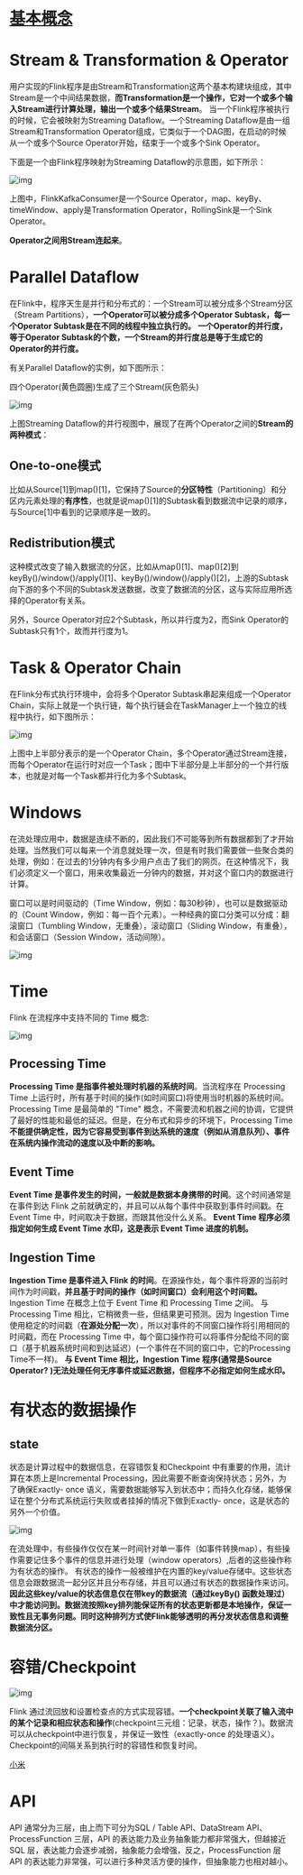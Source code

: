

# [基本概念](http://docs.api..net/flink/)

# Stream & Transformation & Operator

用户实现的Flink程序是由Stream和Transformation这两个基本构建块组成，其中Stream是一个中间结果数据，**而Transformation是一个操作，它对一个或多个输入Stream进行计算处理，输出一个或多个结果Stream**。
当一个Flink程序被执行的时候，它会被映射为Streaming Dataflow。一个Streaming Dataflow是由一组Stream和Transformation Operator组成，它类似于一个DAG图，在启动的时候从一个或多个Source Operator开始，结束于一个或多个Sink Operator。

下面是一个由Flink程序映射为Streaming Dataflow的示意图，如下所示：

![img](https://piggo-picture.oss-cn-hangzhou.aliyuncs.com/image/program_dataflow.svg)

上图中，FlinkKafkaConsumer是一个Source Operator，map、keyBy、timeWindow、apply是Transformation Operator，RollingSink是一个Sink Operator。

**Operator之间用Stream连起来**。

# Parallel Dataflow

在Flink中，程序天生是并行和分布式的：一个Stream可以被分成多个Stream分区（Stream Partitions），**一个Operator可以被分成多个Operator Subtask，每一个Operator Subtask是在不同的线程中独立执行的。**
**一个Operator的并行度，等于Operator Subtask的个数，一个Stream的并行度总是等于生成它的Operator的并行度。**

有关Parallel Dataflow的实例，如下图所示：

四个Operator(黄色圆圈)生成了三个Stream(灰色箭头)

![img](https://piggo-picture.oss-cn-hangzhou.aliyuncs.com/image/parallel_dataflow.svg)

上图Streaming Dataflow的并行视图中，展现了在两个Operator之间的**Stream的两种模式**：

## One-to-one模式

比如从Source[1]到map()[1]，它保持了Source的**分区特性**（Partitioning）和分区内元素处理的**有序性**，也就是说map()[1]的Subtask看到数据流中记录的顺序，与Source[1]中看到的记录顺序是一致的。

## Redistribution模式

这种模式改变了输入数据流的分区，比如从map()[1]、map()[2]到keyBy()/window()/apply()[1]、keyBy()/window()/apply()[2]，上游的Subtask向下游的多个不同的Subtask发送数据，改变了数据流的分区，这与实际应用所选择的Operator有关系。

另外，Source Operator对应2个Subtask，所以并行度为2，而Sink Operator的Subtask只有1个，故而并行度为1。

# Task & Operator Chain

在Flink分布式执行环境中，会将多个Operator Subtask串起来组成一个Operator Chain，实际上就是一个执行链，每个执行链会在TaskManager上一个独立的线程中执行，如下图所示：

![img](https://piggo-picture.oss-cn-hangzhou.aliyuncs.com/image/tasks_chains.svg)

上图中上半部分表示的是一个Operator Chain，多个Operator通过Stream连接，而每个Operator在运行时对应一个Task；图中下半部分是上半部分的一个并行版本，也就是对每一个Task都并行化为多个Subtask。

# Windows

在流处理应用中，数据是连续不断的，因此我们不可能等到所有数据都到了才开始处理。当然我们可以每来一个消息就处理一次，但是有时我们需要做一些聚合类的处理，例如：在过去的1分钟内有多少用户点击了我们的网页。在这种情况下，我们必须定义一个窗口，用来收集最近一分钟内的数据，并对这个窗口内的数据进行计算。

窗口可以是时间驱动的（Time Window，例如：每30秒钟），也可以是数据驱动的（Count Window，例如：每一百个元素）。一种经典的窗口分类可以分成：翻滚窗口（Tumbling Window，无重叠），滚动窗口（Sliding Window，有重叠），和会话窗口（Session Window，活动间隙）。

![img](https://piggo-picture.oss-cn-hangzhou.aliyuncs.com/image/windows.png)

# Time

Flink 在流程序中支持不同的 Time 概念:

![img](https://piggo-picture.oss-cn-hangzhou.aliyuncs.com/event_ingestion_processing_time.svg)

## Processing Time

**Processing Time 是指事件被处理时机器的系统时间**。当流程序在 Processing Time 上运行时，所有基于时间的操作(如时间窗口)将使用当时机器的系统时间。
Processing Time 是最简单的 "Time" 概念，不需要流和机器之间的协调，它提供了最好的性能和最低的延迟。但是，在分布式和异步的环境下，Processing Time **不能提供确定性，因为它容易受到事件到达系统的速度（例如从消息队列）、事件在系统内操作流动的速度以及中断的影响。**

## Event Time

**Event Time 是事件发生的时间，一般就是数据本身携带的时间**。这个时间通常是在事件到达 Flink 之前就确定的，并且可以从每个事件中获取到事件时间戳。在 Event Time 中，时间取决于数据，而跟其他没什么关系。
**Event Time 程序必须指定如何生成 Event Time 水印，这是表示 Event Time 进度的机制。**

## Ingestion Time

**Ingestion Time 是事件进入 Flink 的时间**。在源操作处，每个事件将源的当前时间作为时间戳，**并且基于时间的操作（如时间窗口）会利用这个时间戳。**
Ingestion Time 在概念上位于 Event Time 和 Processing Time 之间。 与 Processing Time 相比，它稍微贵一些，但结果更可预测。因为 Ingestion Time 使用稳定的时间戳（**在源处分配一次**），所以对事件的不同窗口操作将引用相同的时间戳，而在 Processing Time 中，每个窗口操作符可以将事件分配给不同的窗口（基于机器系统时间和到达延迟）(一个事件在不同的窗口中，它的Processing Time不一样)。
**与 Event Time 相比，Ingestion Time 程序(通常是Source Operator? )无法处理任何无序事件或延迟数据，但程序不必指定如何生成水印。**

# 有状态的数据操作

## state

状态是计算过程中的数据信息，在容错恢复和Checkpoint 中有重要的作用，流计算在本质上是Incremental Processing，因此需要不断查询保持状态；另外，为了确保Exactly- once 语义，需要数据能够写入到状态中；而持久化存储，能够保证在整个分布式系统运行失败或者挂掉的情况下做到Exactly- once，这是状态的另外一个价值。

![img](https://piggo-picture.oss-cn-hangzhou.aliyuncs.com/state_partitioning.svg)

在流处理中，有些操作仅仅在某一时间针对单一事件（如事件转换map），有些操作需要记住多个事件的信息并进行处理（window operators）,后者的这些操作称为有状态的操作。
有状态的操作一般被维护在内置的key/value存储中。这些状态信息会跟数据流一起分区并且分布存储，并且可以通过有状态的数据操作来访问。**因此这些key/value的状态信息仅在带key的数据流（通过keyBy() 函数处理过）中才能访问到。数据流按照key排列能保证所有的状态更新都是本地操作，保证一致性且无事务问题。同时这种排列方式使Flink能够透明的再分发状态信息和调整数据流分区。**

# 容错/Checkpoint

![img](https://piggo-picture.oss-cn-hangzhou.aliyuncs.com/stream_barriers.svg)

Flink 通过流回放和设置检查点的方式实现容错。**一个checkpoint关联了输入流中的某个记录和相应状态和操作**(checkpoint三元组：记录，状态，操作？)。数据流可以从checkpoint中进行恢复，并保证一致性（exactly-once 的处理语义）。 Checkpoint的间隔关系到执行时的容错性和恢复时间。

[小米](http://docs.api..net/flink/flink/flink-glossary.html)

# API

API 通常分为三层，由上而下可分为SQL / Table API、DataStream API、ProcessFunction 三层，API 的表达能力及业务抽象能力都非常强大，但越接近SQL 层，表达能力会逐步减弱，抽象能力会增强，反之，ProcessFunction 层API 的表达能力非常强，可以进行多种灵活方便的操作，但抽象能力也相对越小。

